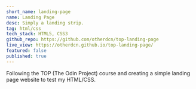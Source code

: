 ```yaml
---
short_name: landing-page
name: Landing Page
desc: Simply a landing strip.
tag: html/css
tech_stack: HTML5, CSS3
github_repo: https://github.com/otherdcn/top-landing-page
live_view: https://otherdcn.github.io/top-landing-page/
featured: false
published: true
---
```


Following the TOP (The Odin Project) course and creating a simple landing page website to test my HTML/CSS.